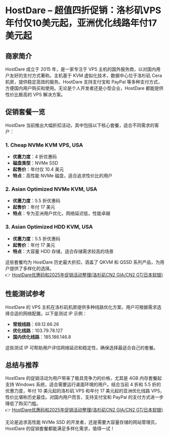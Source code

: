 # HostDare – 超值四折促销：洛杉矶VPS年付仅10美元起，亚洲优化线路年付17美元起

## 商家简介

HostDare 成立于 2015 年，是一家专注于 VPS 主机的国外服务商，以对国内用户友好的支付方式著称。主机基于 KVM 虚拟化技术，数据中心位于洛杉矶 Cera 机房，提供稳定高效的服务。HostDare 支持支付宝和 PayPal 等多种支付方式，方便国内用户购买和使用。无论是个人开发者还是小型企业，HostDare 都能提供性价比极高的 VPS 解决方案。

## 促销套餐一览

HostDare 当前推出大幅折扣活动，其中包括以下核心套餐，适合不同需求的客户：

### 1. Cheap NVMe KVM VPS, USA  
- **优惠力度**：4 折优惠码  
- **磁盘类型**：NVMe SSD  
- **起售价**：年付仅 10.4 美元  
- **特点**：高性能 NVMe 磁盘，适合追求性价比的用户  

### 2. Asian Optimized NVMe KVM, USA  
- **优惠力度**：5.5 折优惠码  
- **起售价**：年付 17 美元  
- **特点**：专为亚洲用户优化，网络延迟低，性能卓越  

### 3. Asian Optimized HDD KVM, USA  
- **优惠力度**：5.5 折优惠码  
- **起售价**：年付 17 美元  
- **特点**：大容量 HDD 存储，适合存储需求较高的场景  

这些套餐均为 HostDare 历史最大折扣，涵盖了 QKVM 和 QSSD 系列产品，为用户提供了多样化的选择。  
👉 [HostDare优惠码和2025年促销活动整理(洛杉矶CN2 GIA/CN2 GT/日本软银)](https://bit.ly/hostdare)

## 性能测试参考

HostDare 的 VPS 主机在洛杉矶机房提供多种线路优化方案，用户可根据需求选择合适的网络配置。以下是测试 IP 示例：  
- **常规线路**：69.12.66.26  
- **优化线路**：103.79.78.127  
- **国内优化线路**：185.186.146.8  

这些测试 IP 可帮助用户评估网络延迟和稳定性，确保选择最适合自己的套餐。

## 总结与推荐

HostDare 的促销活动为用户带来了极具竞争力的价格，尤其是 4GB 内存套餐起支持 Windows 系统，适合需要运行桌面环境的用户。结合当前 4 折和 5.5 折的优惠力度，年付 10 美元起的洛杉矶 VPS 和年付 17 美元起的亚洲优化线路 VPS，性价比堪称历史最佳。对国内用户而言，支持支付宝和 PayPal 的支付方式进一步降低了购买门槛。  
👉 [HostDare优惠码和2025年促销活动整理(洛杉矶CN2 GIA/CN2 GT/日本软银)](https://bit.ly/hostdare)

无论是追求高性能 NVMe SSD 的开发者，还是需要大容量存储的网站管理员，HostDare 的促销套餐都能满足多样化需求，值得一试！